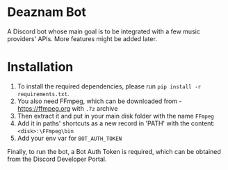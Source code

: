 # Deaznam Bot
A Discord bot whose main goal is to be integrated with a few music providers' APIs. More features might be added later.

# Installation
1. To install the required dependencies, please run `pip install -r requirements.txt`.
2. You also need FFmpeg, which can be downloaded from - https://ffmpeg.org with `.7z` archive
3. Then extract it and put in your main disk folder with the name `FFmpeg`
4. Add it in paths' shortcuts as a new record in 'PATH' with the content: `<disk>:\FFmpeg\bin`
5. Add your env var for `BOT_AUTH_TOKEN`

Finally, to run the bot, a Bot Auth Token is required, which can be obtained from the Discord Developer Portal.

